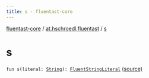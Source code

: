 ```yaml
---
title: s - fluentast-core
---
```


[fluentast-core](../index.html) / [at.hschroedl.fluentast](index.html) / [s](.)

# s

`fun s(literal: `[`String`](https://kotlinlang.org/api/latest/jvm/stdlib/kotlin/-string/index.html)`): `[`FluentStringLiteral`](../at.hschroedl.fluentast.ast.expression/-fluent-string-literal/index.html) [(source)](https://github.com/hschroedl/FluentAST/tree/master/core/src/main/kotlin//at.hschroedl.fluentast/Fluentast.kt#L44)